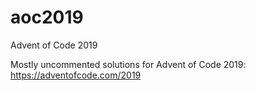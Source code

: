 # aoc2019
Advent of Code 2019

Mostly uncommented solutions for Advent of Code 2019: https://adventofcode.com/2019
